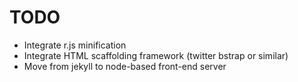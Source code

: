 TODO
====

* Integrate r.js minification
* Integrate HTML scaffolding framework (twitter bstrap or similar)
* Move from jekyll to node-based front-end server
